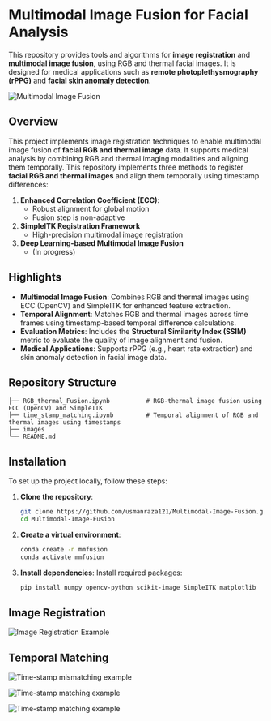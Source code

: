 # Multimodal Image Fusion for Facial Analysis

This repository provides tools and algorithms for **image registration** and **multimodal image fusion**, using RGB and thermal facial images. It is designed for medical applications such as **remote photoplethysmography (rPPG)** and **facial skin anomaly detection**.

![Multimodal Image Fusion](images/reg1.png)

## Overview
This project implements image registration techniques to enable multimodal image fusion of **facial RGB and thermal image** data. It supports medical analysis by combining RGB and thermal imaging modalities and aligning them temporally. This repository implements three methods to register **facial RGB and thermal images** and align them temporally using timestamp differences:
1. **Enhanced Correlation Coefficient (ECC)**:
    - Robust alignment for global motion  
    - Fusion step is non-adaptive
2. **SimpleITK Registration Framework**
    - High-precision multimodal image registration
3. **Deep Learning-based Multimodal Image Fusion**
    - (In progress)
   
## Highlights
- **Multimodal Image Fusion**: Combines RGB and thermal images using ECC (OpenCV) and SimpleITK for enhanced feature extraction.
- **Temporal Alignment**: Matches RGB and thermal images across time frames using timestamp-based temporal difference calculations.
- **Evaluation Metrics**: Includes the **Structural Similarity Index (SSIM)** metric to evaluate the quality of image alignment and fusion.
- **Medical Applications**: Supports rPPG (e.g., heart rate extraction) and skin anomaly detection in facial image data.


## Repository Structure
```
├── RGB_thermal_Fusion.ipynb          # RGB-thermal image fusion using ECC (OpenCV) and SimpleITK
├── time_stamp_matching.ipynb         # Temporal alignment of RGB and thermal images using timestamps
├── images 
└── README.md   
```

## Installation
To set up the project locally, follow these steps:

1. **Clone the repository**:
    ```bash
    git clone https://github.com/usmanraza121/Multimodal-Image-Fusion.git
    cd Multimodal-Image-Fusion
    
    ```

2. **Create a virtual environment**:
   ```bash
   conda create -n mmfusion
   conda activate mmfusion
   ```

3. **Install dependencies**:
   Install required packages:
   ```bash
   pip install numpy opencv-python scikit-image SimpleITK matplotlib
   ```



## Image Registration
![Image Registration Example](images/fuse1.png)

## Temporal Matching
![Time-stamp mismatching example](images/diff.png)

![Time-stamp matching example](images/temp1.png)

![Time-stamp matching example](images/temp2.png)
